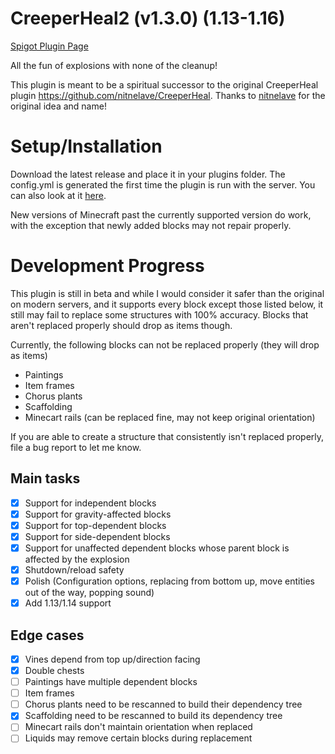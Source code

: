 # CreeperHeal2 (v1.3.0) (1.13-1.16)

[Spigot Plugin Page](https://www.spigotmc.org/resources/creeperheal2.80585/)

All the fun of explosions with none of the cleanup!

This plugin is meant to be a spiritual successor to the original CreeperHeal plugin 
https://github.com/nitnelave/CreeperHeal. Thanks to [nitnelave](https://github.com/nitnelave/) 
for the original idea and name!

# Setup/Installation

Download the latest release and place it in your plugins folder. The config.yml is generated the first 
time the plugin is run with the server. You can also look at it 
[here](https://github.com/pmdevita/CreeperHeal2/blob/master/src/main/resources/config.yml).

New versions of Minecraft past the currently supported version do work, with the exception that newly 
added blocks may not repair properly.

# Development Progress

This plugin is still in beta and while I would consider it safer than the original on 
modern servers, and it supports every block except those listed below, it still may fail to 
replace some structures with 100% accuracy. Blocks that aren't replaced properly should drop as
items though.

Currently, the following blocks can not be replaced properly (they will drop as items)
- Paintings
- Item frames
- Chorus plants
- Scaffolding
- Minecart rails (can be replaced fine, may not keep original orientation)

If you are able to create a structure that consistently isn't replaced properly, file a bug 
report to let me know.

## Main tasks
- [x] Support for independent blocks
- [x] Support for gravity-affected blocks
- [x] Support for top-dependent blocks
- [x] Support for side-dependent blocks
- [x] Support for unaffected dependent blocks whose parent block is affected by the explosion
- [x] Shutdown/reload safety
- [x] Polish (Configuration options, replacing from bottom up, move entities out of the way, popping sound)
- [x] Add 1.13/1.14 support 

## Edge cases
- [x] Vines depend from top up/direction facing
- [x] Double chests
- [ ] Paintings have multiple dependent blocks
- [ ] Item frames
- [ ] Chorus plants need to be rescanned to build their dependency tree
- [x] Scaffolding need to be rescanned to build its dependency tree
- [ ] Minecart rails don't maintain orientation when replaced
- [ ] Liquids may remove certain blocks during replacement
